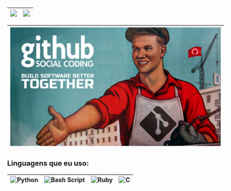 | <img src="https://github-readme-stats.vercel.app/api?username=vituwc&show_icons=true&theme=transparent&date=<timestamp>" width="40%" /> | <img src="https://github-readme-stats.vercel.app/api/top-langs/?username=vituwc&layout=compact&theme=transparent&date=<timestamp>" width="60%" /> |
| :-: | :-: |

| <img src="https://github.com/vituwc/vituwc/blob/main/communist-github.jpg" width="100%" height="auto" alt="Comunista"> |
| :-: |

### Linguagens que eu uso:

| ![Python](https://img.shields.io/badge/python-3670A0?style=for-the-badge&logo=python&logoColor=ffdd54) | ![Bash Script](https://img.shields.io/badge/bash_script-%23121011.svg?style=for-the-badge&logo=gnu-bash&logoColor=white) | ![Ruby](https://img.shields.io/badge/ruby-%23CC342D.svg?style=for-the-badge&logo=ruby&logoColor=white) | ![C](https://img.shields.io/badge/c-%2300599C.svg?style=for-the-badge&logo=c&logoColor=white) |
| :-: | :-: | :-: | :-: |
